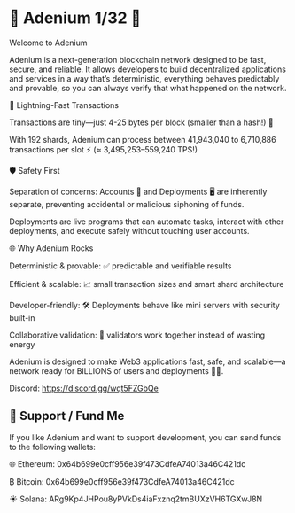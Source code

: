 # 🌸 Adenium 1/32 🌸
Welcome to Adenium

Adenium is a next-generation blockchain network designed to be fast, secure, and reliable. It allows developers to build decentralized applications and services in a way that’s deterministic, everything behaves predictably and provable, so you can always verify that what happened on the network.

🚀 Lightning-Fast Transactions

Transactions are tiny—just 4-25 bytes per block (smaller than a hash!) 📝

With 192 shards, Adenium can process between 41,943,040 to 6,710,886 transactions per slot ⚡ (≈ 3,495,253–559,240 TPS!)

🛡️ Safety First

Separation of concerns: Accounts 👤 and Deployments 🖥️ are inherently separate, preventing accidental or malicious siphoning of funds.

Deployments are live programs that can automate tasks, interact with other deployments, and execute safely without touching user accounts.

🌐 Why Adenium Rocks

Deterministic & provable: ✅ predictable and verifiable results

Efficient & scalable: 📈 small transaction sizes and smart shard architecture

Developer-friendly: 🛠️ Deployments behave like mini servers with security built-in

Collaborative validation: 🤝 validators work together instead of wasting energy

Adenium is designed to make Web3 applications fast, safe, and scalable—a network ready for BILLIONS of users and deployments 🚀💎.

Discord: https://discord.gg/wqt5FZGbQe


## 💖 Support / Fund Me

If you like Adenium and want to support development, you can send funds to the following wallets:

🌐 Ethereum: 0x64b699e0cff956e39f473CdfeA74013a46C421dc

₿ Bitcoin: 0x64b699e0cff956e39f473CdfeA74013a46C421dc

☀️ Solana: ARg9Kp4JHPou8yPVkDs4iaFxznq2tmBUXzVH6TGXwJ8N